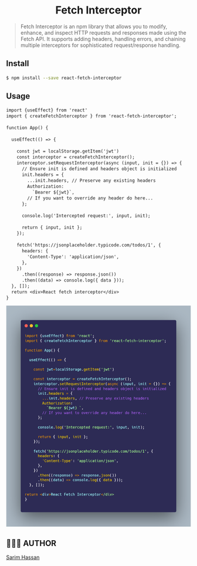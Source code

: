 <div align="center">
	<h1> Fetch Interceptor<br>
	<!-- <img src="https://img.shields.io/npm/l/docx-to-markdown?color=00a1f1" alt="MIT license"> -->
	<!-- <img src="https://img.shields.io/npm/v/docx-to-markdown?color=00a1f1" alt="version"> -->
	<!-- <img src="https://img.shields.io/npm/dt/docx-to-markdown?color=00a1f1" alt="downloads"> -->
	</h1>
</div>

> Fetch Interceptor is an npm library that allows you to modify, enhance, and inspect HTTP requests and responses made using the Fetch API. It supports adding headers, handling errors, and chaining multiple interceptors for sophisticated request/response handling.

## Install

```bash
$ npm install --save react-fetch-interceptor
```

## Usage
```
import {useEffect} from 'react'
import { createFetchInterceptor } from 'react-fetch-interceptor';

function App() {
  
  useEffect(() => {

	const jwt = localStorage.getItem('jwt')
    const interceptor = createFetchInterceptor();
    interceptor.setRequestInterceptor(async (input, init = {}) => {
      // Ensure init is defined and headers object is initialized
      init.headers = {
        ...init.headers, // Preserve any existing headers
        Authorization:
          `Bearer ${jwt}`,
        // If you want to override any header do here...
      };

      console.log('Intercepted request:', input, init);

      return { input, init };
    });

    fetch('https://jsonplaceholder.typicode.com/todos/1', {
      headers: {
        'Content-Type': 'application/json',
      },
    })
      .then((response) => response.json())
      .then((data) => console.log({ data }));
  }, []);
  return <div>React fetch interceptor</div>
}
```
<img src='./public/demo.png'>



## 👨🏻‍💻 AUTHOR

   [Sarim Hassan](https://msarimhassan.vercel.app)
   
